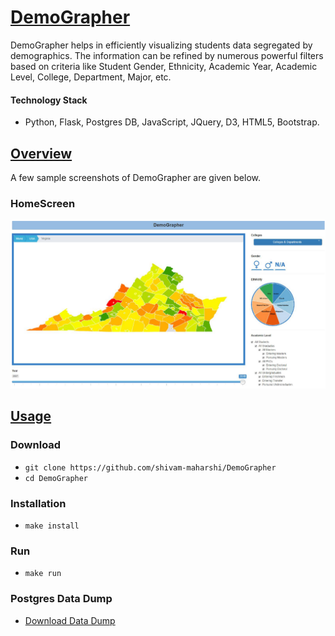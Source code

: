 # [DemoGrapher](https://github.com/shivam-maharshi/demo-grapher)
DemoGrapher helps in efficiently visualizing students data segregated by demographics. The information can be refined by numerous powerful filters based on criteria like Student Gender, Ethnicity, Academic Year, Academic Level, College, Department, Major, etc.

#### Technology Stack
* Python, Flask, Postgres DB, JavaScript, JQuery, D3, HTML5, Bootstrap.

## [Overview](https://github.com/shivam-maharshi/demo-grapher)
A few sample screenshots of DemoGrapher are given below.

### HomeScreen
![HomeScreen](/DemoGrapher.PNG?raw=true "Home Screen")

## [Usage](https://github.com/shivam-maharshi/demo-grapher)

### Download
* `git clone https://github.com/shivam-maharshi/DemoGrapher`<br>
* `cd DemoGrapher`

### Installation
* `make install`

### Run
* `make run`

### Postgres Data Dump
* [Download Data Dump](https://drive.google.com/open?id=0BxWBnne3rp_vSnU0Wm5NQXV1Z28)
